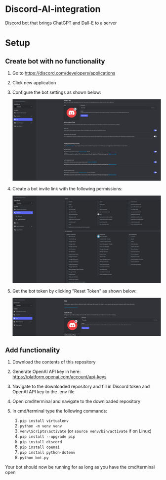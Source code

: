 # Discord-AI-integration
Discord bot that brings ChatGPT and Dall-E to a server


# Setup
## Create bot with no functionality
1. Go to https://discord.com/developers/applications
2. Click new application
3. Configure the bot settings as shown below:

   ![Bot settings](/images/bot_settings.PNG)
   
4. Create a bot invite link with the following permissions:

   ![Bot permissions](/images/bot_permissions.PNG)
   
5. Get the bot token by clicking "Reset Token" as shown below:

   ![Bot get token](/images/bot_get_token.PNG)

## Add functionality
1. Download the contents of this repository
2. Generate OpenAI API key in here: https://platform.openai.com/account/api-keys
3. Navigate to the downloaded repository and fill in Discord token and OpenAI API key to the .env file
4. Open cmd/terminal and navigate to the downloaded repository
5. In cmd/terminal type the following commands:

    1. `pip install virtualenv`
    2. `python -m venv venv`
    3. `venv\Scripts\activate` (or `source venv/bin/activate` if on Linux)
    4. `pip install --upgrade pip`
    5. `pip install discord`
    6. `pip install openai`
    7. `pip install python-dotenv`
    8. `python bot.py`
  
Your bot should now be running for as long as you have the cmd/terminal open
